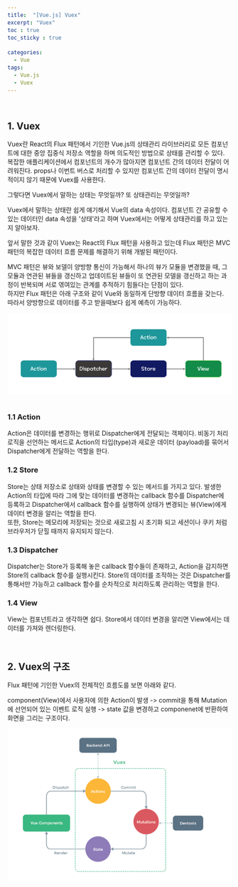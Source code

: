 ```yaml
---
title:  "[Vue.js] Vuex"
excerpt: "Vuex"
toc : true
toc_sticky : true

categories:
  - Vue
tags: 
  - Vue.js
  - Vuex
---
```



<br/>

## 1. Vuex

Vuex란 React의 Flux 패턴에서 기인한 Vue.js의 상태관리 라이브러리로 모든 컴포넌트에 대한 중앙 집중식 저장소 역할을 하며 의도적인 방법으로 상태를 관리할 수 있다.
복잡한 애플리케이션에서 컴포넌트의 개수가 많아지면 컴포넌트 간의 데이터 전달이 어려워진다. props나 이번트 버스로 처리할 수 있지만 컴포넌트 간의 데이터 전달이 명시적이지 않기 때문에 Vuex를 사용한다.

그렇다면 Vuex에서 말하는 상태는 무엇일까? 또 상태관리는 무엇일까? 

Vuex에서 말하는 상태란 쉽게 얘기해서 Vue의 data 속성이다. 컴포넌트 간 공유할 수 있는 데이터인 data 속성을 '상태'라고 하며 Vuex에서는 어떻게 상태관리를 하고 있는지 알아보자.

앞서 말한 것과 같이 Vuex는 React의 Flux 패턴을 사용하고 있는데 Flux 패턴은 MVC 패턴의 복잡한 데이터 흐름 문제를 해결하기 위해 개발된 패턴이다.

MVC 패턴은 뷰와 보델이 양방향 통신이 가능해서 하나의 뷰가 모듈을 변경했을 때, 그 모듈과 연관된 뷰들을 갱신하고 업데이트된 뷰들이 또 연관된 모델을 갱신하고 하는 과정이 반복되며 서로 엮여있는 관계를 추적하기 힘들다는 단점이 있다.<br/>
하지만 Flux 패턴은 아래 구조와 같이 Vue와 동일하게 단방향 데이터 흐름을 갖는다. 따라서 양방향으로 데이터를 주고 받을때보다 쉽게 예측이 가능하다.


<img src="/assets/images/flux.PNG"><br/><br/>


### 1.1 Action

Action은 데이터를 변경하는 행위로 Dispatcher에게 전달되는 객체이다. 비동기 처리 로직을 선언하는 메서드로 Action의 타입(type)과 새로운 데이터 (payload)를 묶어서 Dispatcher에게 전달하는 역할을 한다.


### 1.2 Store

Store는 상태 저장소로 상태와 상태를 변경할 수 있는 메서드를 가지고 있다. 발생한 Action의 타입에 따라 그에 맞는 데이터를 변경하는 callback 함수를 Dispatcher에 등록하고 Dispatcher에서 callback 함수를 실행하여 상태가 변경되는 뷰(View)에게 데이터 변경을 알리는 역할을 한다.<br/>
또한, Store는 메모리에 저장되는 것으로 새로고침 시 초기화 되고 세션이나 쿠키 처럼 브라우저가 닫힐 때까지 유지되지 않는다.



### 1.3 Dispatcher

Dispatcher는 Store가 등록해 놓은 callback 함수들이 존재하고, Action을 감지하면 Store의 callback 함수를 실행시킨다.
Store의 데이터를 조작하는 것은 Dispatcher를 통해서만 가능하고 callback 함수를 순차적으로 처리하도록 관리하는 역할을 한다.


### 1.4 View

View는 컴포넌트라고 생각하면 쉽다. Store에서 데이터 변경을 알리면 View에서는 데이터를 가져와 렌더링한다. 



<br/>


## 2. Vuex의 구조

Flux 패턴에 기인한 Vuex의 전체적인 흐름도를 보면 아래와 같다.

component(View)에서 사용자에 의한 Action이 발생 -> commit을 통해 Mutation에 선언되어 있는 이벤트 로직 실행 -> state 값을 변경하고 componenet에 반환하여 화면을 그리는 구조이다.

<img src="/assets/images/vuex_structure.PNG"><br/><br/>



